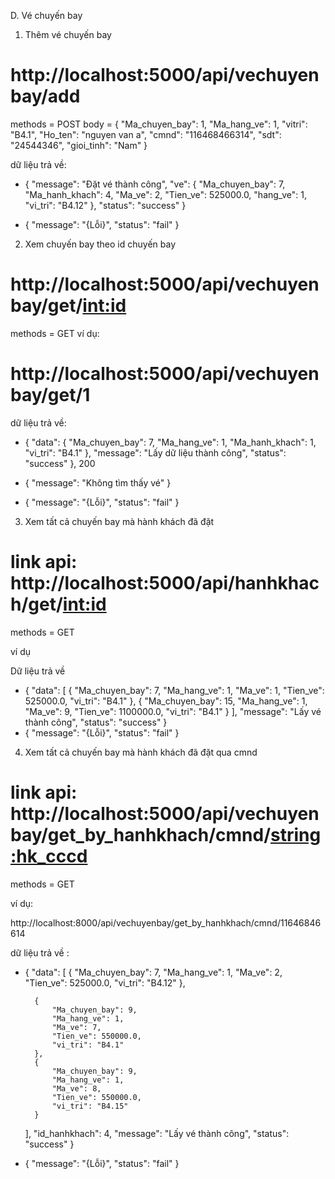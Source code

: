 D. Vé chuyến bay

1. Thêm vé chuyến bay 
# http://localhost:5000/api/vechuyenbay/add
methods = POST
body = {
        "Ma_chuyen_bay": 1,
        "Ma_hang_ve": 1,
        "vitri": "B4.1",
        "Ho_ten": "nguyen van a",
        "cmnd": "116468466314",
        "sdt": "24544346",
        "gioi_tinh": "Nam"
    }
 

dữ liệu trả về:

- {
    "message": "Đặt vé thành công",
    "ve": {
        "Ma_chuyen_bay": 7,
        "Ma_hanh_khach": 4,
        "Ma_ve": 2,
        "Tien_ve": 525000.0,
        "hang_ve": 1,
        "vi_tri": "B4.12"
    },
    "status": "success"
}

- {
    "message": "{Lỗi}",
    "status": "fail"
}


2. Xem chuyến bay theo id chuyến bay
# http://localhost:5000/api/vechuyenbay/get/<int:id>
methods = GET
ví dụ:

# http://localhost:5000/api/vechuyenbay/get/1

dữ liệu trả về:
- {
    "data": {
        "Ma_chuyen_bay": 7,
        "Ma_hang_ve": 1,
        "Ma_hanh_khach": 1,
        "vi_tri": "B4.1"
    },
    "message": "Lấy dữ liệu thành công",
    "status": "success"
}, 200

- {
    "message": "Không tìm thấy vé"
}

- {
    "message": "{Lỗi}",
    "status": "fail"
}



3. Xem tất cả chuyến bay mà hành khách đã đặt

# link api: http://localhost:5000/api/hanhkhach/get/<int:id>
methods = GET

ví dụ


Dữ liệu trả về

- {
    "data": [
        {
            "Ma_chuyen_bay": 7,
            "Ma_hang_ve": 1,
            "Ma_ve": 1,
            "Tien_ve": 525000.0,
            "vi_tri": "B4.1"
        },
        {
            "Ma_chuyen_bay": 15,
            "Ma_hang_ve": 1,
            "Ma_ve": 9,
            "Tien_ve": 1100000.0,
            "vi_tri": "B4.1"
        }
    ],
    "message": "Lấy vé thành công",
    "status": "success"
}
- {
    "message": "{Lỗi}",
    "status": "fail"
}


4. Xem tất cả chuyến bay mà hành khách đã đặt qua cmnd

# link api: http://localhost:5000/api/vechuyenbay/get_by_hanhkhach/cmnd/<string:hk_cccd>
methods = GET


ví dụ:

http://localhost:8000/api/vechuyenbay/get_by_hanhkhach/cmnd/11646846614


dữ liệu trả về :

- {
    "data": [
        {
            "Ma_chuyen_bay": 7,
            "Ma_hang_ve": 1,
            "Ma_ve": 2,
            "Tien_ve": 525000.0,
            "vi_tri": "B4.12"
        },
       
        {
            "Ma_chuyen_bay": 9,
            "Ma_hang_ve": 1,
            "Ma_ve": 7,
            "Tien_ve": 550000.0,
            "vi_tri": "B4.1"
        },
        {
            "Ma_chuyen_bay": 9,
            "Ma_hang_ve": 1,
            "Ma_ve": 8,
            "Tien_ve": 550000.0,
            "vi_tri": "B4.15"
        }
    ],
    "id_hanhkhach": 4,
    "message": "Lấy vé thành công",
    "status": "success"
}

- {
    "message": "{Lỗi}",
    "status": "fail"
}